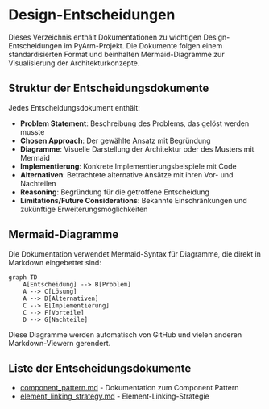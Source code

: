 # Design-Entscheidungen

Dieses Verzeichnis enthält Dokumentationen zu wichtigen Design-Entscheidungen im PyArm-Projekt. Die Dokumente folgen einem standardisierten Format und beinhalten Mermaid-Diagramme zur Visualisierung der Architekturkonzepte.

## Struktur der Entscheidungsdokumente

Jedes Entscheidungsdokument enthält:

- **Problem Statement**: Beschreibung des Problems, das gelöst werden musste
- **Chosen Approach**: Der gewählte Ansatz mit Begründung
- **Diagramme**: Visuelle Darstellung der Architektur oder des Musters mit Mermaid
- **Implementierung**: Konkrete Implementierungsbeispiele mit Code
- **Alternativen**: Betrachtete alternative Ansätze mit ihren Vor- und Nachteilen
- **Reasoning**: Begründung für die getroffene Entscheidung
- **Limitations/Future Considerations**: Bekannte Einschränkungen und zukünftige Erweiterungsmöglichkeiten

## Mermaid-Diagramme

Die Dokumentation verwendet Mermaid-Syntax für Diagramme, die direkt in Markdown eingebettet sind:

```mermaid
graph TD
    A[Entscheidung] --> B[Problem]
    A --> C[Lösung]
    A --> D[Alternativen]
    C --> E[Implementierung]
    C --> F[Vorteile]
    D --> G[Nachteile]
```

Diese Diagramme werden automatisch von GitHub und vielen anderen Markdown-Viewern gerendert.

## Liste der Entscheidungsdokumente

- [component_pattern.md](component_pattern.md) - Dokumentation zum Component Pattern
- [element_linking_strategy.md](element_linking_strategy.md) - Element-Linking-Strategie
